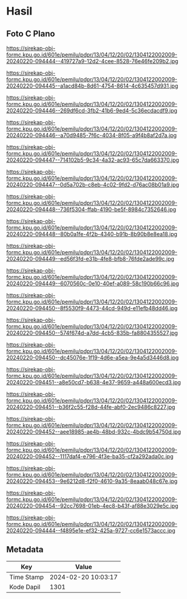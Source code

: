 # Hasil

## Foto C Plano

https://sirekap-obj-formc.kpu.go.id/601e/pemilu/pdpr/13/04/12/20/02/1304122002009-20240220-094444--419727a9-12d2-4cee-8528-76e46fe209b2.jpg

https://sirekap-obj-formc.kpu.go.id/601e/pemilu/pdpr/13/04/12/20/02/1304122002009-20240220-094445--a1acd84b-8d61-4754-8614-4c635457d931.jpg

https://sirekap-obj-formc.kpu.go.id/601e/pemilu/pdpr/13/04/12/20/02/1304122002009-20240220-094446--269df6cd-3fb2-41b6-9ed4-5c36ecdacdf9.jpg

https://sirekap-obj-formc.kpu.go.id/601e/pemilu/pdpr/13/04/12/20/02/1304122002009-20240220-094446--a70d9485-7f6c-4034-8f05-a9f4b8af2d7a.jpg

https://sirekap-obj-formc.kpu.go.id/601e/pemilu/pdpr/13/04/12/20/02/1304122002009-20240220-094447--714102b5-9c34-4a32-ac93-65c7da663370.jpg

https://sirekap-obj-formc.kpu.go.id/601e/pemilu/pdpr/13/04/12/20/02/1304122002009-20240220-094447--0d5a702b-c8eb-4c02-9fd2-d76ac08b01a9.jpg

https://sirekap-obj-formc.kpu.go.id/601e/pemilu/pdpr/13/04/12/20/02/1304122002009-20240220-094448--736f5304-ffab-4190-be5f-8984c7352646.jpg

https://sirekap-obj-formc.kpu.go.id/601e/pemilu/pdpr/13/04/12/20/02/1304122002009-20240220-094448--80b0a1fe-4f2b-4340-b91b-8b90b8e8ea18.jpg

https://sirekap-obj-formc.kpu.go.id/601e/pemilu/pdpr/13/04/12/20/02/1304122002009-20240220-094449--ed56f3fd-e31b-4fe8-bfb8-76fde2ade99c.jpg

https://sirekap-obj-formc.kpu.go.id/601e/pemilu/pdpr/13/04/12/20/02/1304122002009-20240220-094449--6070560c-0e10-40ef-a089-58c190b66c96.jpg

https://sirekap-obj-formc.kpu.go.id/601e/pemilu/pdpr/13/04/12/20/02/1304122002009-20240220-094450--8f5530f9-4473-44cd-949d-e11efb48dd46.jpg

https://sirekap-obj-formc.kpu.go.id/601e/pemilu/pdpr/13/04/12/20/02/1304122002009-20240220-094450--574f674d-a7dd-4cb5-835b-fa8804355527.jpg

https://sirekap-obj-formc.kpu.go.id/601e/pemilu/pdpr/13/04/12/20/02/1304122002009-20240220-094450--dc45076e-1f19-4d6e-a5ea-9e4a5d3446d8.jpg

https://sirekap-obj-formc.kpu.go.id/601e/pemilu/pdpr/13/04/12/20/02/1304122002009-20240220-094451--a8e50cd7-b638-4e37-9659-a448a600ecd3.jpg

https://sirekap-obj-formc.kpu.go.id/601e/pemilu/pdpr/13/04/12/20/02/1304122002009-20240220-094451--b36f2c55-f28d-44fe-abf0-2ec9486c8227.jpg

https://sirekap-obj-formc.kpu.go.id/601e/pemilu/pdpr/13/04/12/20/02/1304122002009-20240220-094452--aee18985-ae4b-48bd-932c-4bdc9b54750d.jpg

https://sirekap-obj-formc.kpu.go.id/601e/pemilu/pdpr/13/04/12/20/02/1304122002009-20240220-094452--1117daf4-e796-4f3e-ba35-cf2a292ada0c.jpg

https://sirekap-obj-formc.kpu.go.id/601e/pemilu/pdpr/13/04/12/20/02/1304122002009-20240220-094453--9e6212d8-f2f0-4610-9a35-8eaab048c67e.jpg

https://sirekap-obj-formc.kpu.go.id/601e/pemilu/pdpr/13/04/12/20/02/1304122002009-20240220-094454--92cc7698-01eb-4ec8-b43f-af88e3029e5c.jpg

https://sirekap-obj-formc.kpu.go.id/601e/pemilu/pdpr/13/04/12/20/02/1304122002009-20240220-094444--f4895e1e-ef32-425a-9727-cc6e1573accc.jpg


## Metadata

| Key        | Value               |
| ---------- | ------------------- |
| Time Stamp | 2024-02-20 10:03:17 |
| Kode Dapil | 1301                |



